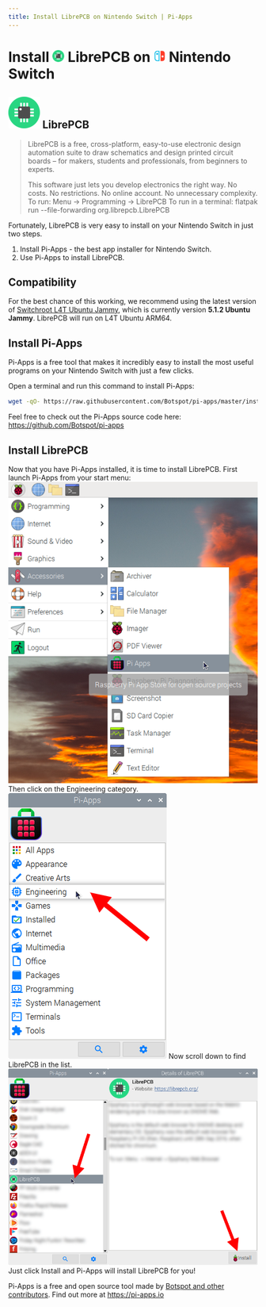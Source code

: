 ```yaml
---
title: Install LibrePCB on Nintendo Switch | Pi-Apps
---
```

<div class="simple-install-content content">

# Install <img src="/img/app-icons/LibrePCB/icon-64.png" height=24> LibrePCB on <img src=/img/other-icons/switch-icon.svg height=24> Nintendo Switch

## <img src="/img/app-icons/LibrePCB/icon-64.png"> LibrePCB
> LibrePCB is a free, cross-platform, easy-to-use electronic design automation suite to draw schematics and design printed circuit boards – for makers, students and professionals, from beginners to experts.
> 
> This software just lets you develop electronics the right way. No costs. No restrictions. No online account. No unnecessary complexity.
> To run: Menu -> Programming -> LibrePCB
> To run in a terminal: flatpak run --file-forwarding org.librepcb.LibrePCB

Fortunately, LibrePCB is very easy to install on your Nintendo Switch in just two steps.
1. Install Pi-Apps - the best app installer for Nintendo Switch.
2. Use Pi-Apps to install LibrePCB.
</div>
<div class="simple-install-content content">

## Compatibility
For the best chance of this working, we recommend using the latest version of [Switchroot L4T Ubuntu Jammy](https://wiki.switchroot.org/wiki/linux/l4t-ubuntu-jammy-installation-guide), which is currently version **5.1.2 Ubuntu Jammy**.
LibrePCB will run on L4T Ubuntu ARM64.
</div>
<div class="simple-install-content content">

## Install Pi-Apps

Pi-Apps is a free tool that makes it incredibly easy to install the most useful programs on your Nintendo Switch with just a few clicks.

Open a terminal and run this command to install Pi-Apps:
```bash
wget -qO- https://raw.githubusercontent.com/Botspot/pi-apps/master/install | bash
```
Feel free to check out the Pi-Apps source code here: https://github.com/Botspot/pi-apps
</div>
<div class="simple-install-content content">

## Install LibrePCB

Now that you have Pi-Apps installed, it is time to install LibrePCB.
First launch Pi-Apps from your start menu:
<img src="/img/start-menu.png">
Then click on the Engineering category.
<img src="/img/category-selections/Engineering.png">
Now scroll down to find LibrePCB in the list.
<img src="/img/app-icons/LibrePCB/app-selection.png">
Just click Install and Pi-Apps will install LibrePCB for you!
</div>
<div class="simple-install-content content">

Pi-Apps is a free and open source tool made by [Botspot and other contributors](/about/#contributors). Find out more at https://pi-apps.io
</div>
